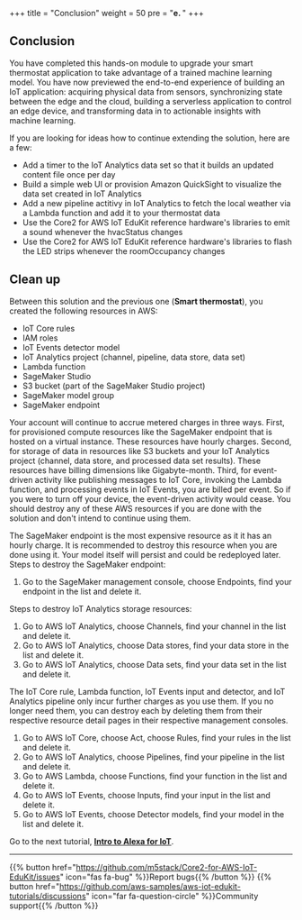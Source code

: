 +++
title = "Conclusion"
weight = 50
pre = "<b>e. </b>"
+++

## Conclusion
You have completed this hands-on module to upgrade your smart thermostat application to take advantage of a trained machine learning model. You have now previewed the end-to-end experience of building an IoT application: acquiring physical data from sensors, synchronizing state between the edge and the cloud, building a serverless application to control an edge device, and transforming data in to actionable insights with machine learning.

If you are looking for ideas how to continue extending the solution, here are a few:

* Add a timer to the IoT Analytics data set so that it builds an updated content file once per day
* Build a simple web UI or provision Amazon QuickSight to visualize the data set created in IoT Analytics
* Add a new pipeline actitivy in IoT Analytics to fetch the local weather via a Lambda function and add it to your thermostat data
* Use the Core2 for AWS IoT EduKit reference hardware's libraries to emit a sound whenever the hvacStatus changes
* Use the Core2 for AWS IoT EduKit reference hardware's libraries to flash the LED strips whenever the roomOccupancy changes

## Clean up
Between this solution and the previous one (**Smart thermostat**), you created the following resources in AWS:

* IoT Core rules
* IAM roles
* IoT Events detector model
* IoT Analytics project (channel, pipeline, data store, data set)
* Lambda function
* SageMaker Studio
* S3 bucket (part of the SageMaker Studio project)
* SageMaker model group
* SageMaker endpoint

Your account will continue to accrue metered charges in three ways. First, for provisioned compute resources like the SageMaker endpoint that is hosted on a virtual instance. These resources have hourly charges. Second, for storage of data in resources like S3 buckets and your IoT Analytics project (channel, data store, and processed data set results). These resources have billing dimensions like Gigabyte-month. Third, for event-driven activity like publishing messages to IoT Core, invoking the Lambda function, and processing events in IoT Events, you are billed per event. So if you were to turn off your device, the event-driven activity would cease. You should destroy any of these AWS resources if you are done with the solution and don't intend to continue using them.

The SageMaker endpoint is the most expensive resource as it it has an hourly charge. It is recommended to destroy this resource when you are done using it. Your model itself will persist and could be redeployed later. Steps to destroy the SageMaker endpoint:

1. Go to the SageMaker management console, choose Endpoints, find your endpoint in the list and delete it.

Steps to destroy IoT Analytics storage resources:

1. Go to AWS IoT Analytics, choose Channels, find your channel in the list and delete it.
2. Go to AWS IoT Analytics, choose Data stores, find your data store in the list and delete it.
3. Go to AWS IoT Analytics, choose Data sets, find your data set in the list and delete it.

The IoT Core rule, Lambda function, IoT Events input and detector, and IoT Analytics pipeline only incur further charges as you use them. If you no longer need them, you can destroy each by deleting them from their respective resource detail pages in their respective management consoles.

1. Go to AWS IoT Core, choose Act, choose Rules, find your rules in the list and delete it.
2. Go to AWS IoT Analytics, choose Pipelines, find your pipeline in the list and delete it.
3. Go to AWS Lambda, choose Functions, find your function in the list and delete it.
4. Go to AWS IoT Events, choose Inputs, find your input in the list and delete it.
5. Go to AWS IoT Events, choose Detector models, find your model in the list and delete it.


Go to the next tutorial, [**Intro to Alexa for IoT**](/en/intro-to-alexa-for-iot.html).

---
{{% button href="https://github.com/m5stack/Core2-for-AWS-IoT-EduKit/issues" icon="fas fa-bug" %}}Report bugs{{% /button %}} {{% button href="https://github.com/aws-samples/aws-iot-edukit-tutorials/discussions" icon="far fa-question-circle" %}}Community support{{% /button %}}